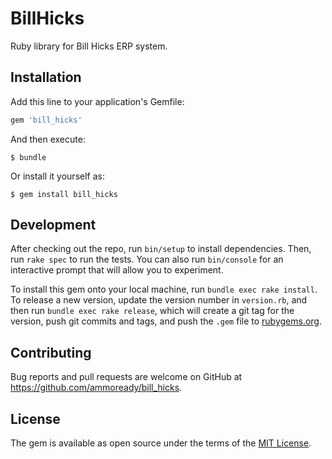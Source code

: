 # BillHicks

Ruby library for Bill Hicks ERP system.

## Installation

Add this line to your application's Gemfile:

```ruby
gem 'bill_hicks'
```

And then execute:

    $ bundle

Or install it yourself as:

    $ gem install bill_hicks

## Development

After checking out the repo, run `bin/setup` to install dependencies. Then, run `rake spec` to run the tests. You can also run `bin/console` for an interactive prompt that will allow you to experiment.

To install this gem onto your local machine, run `bundle exec rake install`. To release a new version, update the version number in `version.rb`, and then run `bundle exec rake release`, which will create a git tag for the version, push git commits and tags, and push the `.gem` file to [rubygems.org](https://rubygems.org).

## Contributing

Bug reports and pull requests are welcome on GitHub at https://github.com/ammoready/bill_hicks.


## License

The gem is available as open source under the terms of the [MIT License](http://opensource.org/licenses/MIT).

